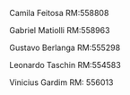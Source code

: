 Camila Feitosa RM:558808​

Gabriel Matiolli RM:558963

Gustavo Berlanga RM:555298

Leonardo Taschin RM:554583

Vinicius Gardim RM: 556013

